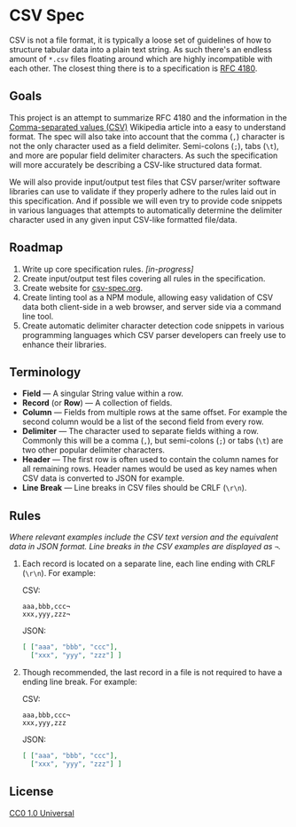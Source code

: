 # CSV Spec

CSV is not a file format, it is typically a loose set of guidelines of how to
structure tabular data into a plain text string. As such there's an endless
amount of `*.csv` files floating around which are highly incompatible with
each other. The closest thing there is to a specification is [RFC 4180][].

[rfc 4180]: http://tools.ietf.org/html/rfc4180


## Goals

This project is an attempt to summarize RFC 4180 and the information in the
[Comma-separated values (CSV)][csv] Wikipedia article into a easy to
understand format. The spec will also take into account that the comma (`,`)
character is not the only character used as a field delimiter. Semi-colons
(`;`), tabs (`\t`), and more are popular field delimiter characters. As such
the specification will more accurately be describing a CSV-like structured
data format.

[csv]: http://en.wikipedia.org/wiki/Comma-separated_values

We will also provide input/output test files that CSV parser/writer software
libraries can use to validate if they properly adhere to the rules laid out in
this specification. And if possible we will even try to provide code snippets
in various languages that attempts to automatically determine the delimiter
character used in any given input CSV-like formatted file/data.


## Roadmap

1. Write up core specification rules. _[in-progress]_
2. Create input/output test files covering all rules in the specification.
3. Create website for [csv-spec.org](http://csv-spec.org/).
4. Create linting tool as a NPM module, allowing easy validation of CSV
   data both client-side in a web browser, and server side via a command line
   tool.
5. Create automatic delimiter character detection code snippets in various
   programming languages which CSV parser developers can freely use to enhance
   their libraries.


## Terminology

- **Field** — A singular String value within a row.
- **Record** (or **Row**) — A collection of fields.
- **Column** — Fields from multiple rows at the same offset. For example the
  second column would be a list of the second field from every row.
- **Delimiter** — The character used to separate fields withing a
  row. Commonly this will be a comma (`,`), but semi-colons (`;`) or tabs
  (`\t`) are two other popular delimiter characters.
- **Header** — The first row is often used to contain the column names for all
  remaining rows. Header names would be used as key names when CSV data is
  converted to JSON for example.
- **Line Break** — Line breaks in CSV files should be CRLF (`\r\n`).


## Rules

_Where relevant examples include the CSV text version and the equivalent data
in JSON format. Line breaks in the CSV examples are displayed as `¬`._

1.  Each record is located on a separate line, each line ending with CRLF
    (`\r\n`). For example:

    CSV:

    ```csv
    aaa,bbb,ccc¬
    xxx,yyy,zzz¬
    ```

    JSON:

    ```json
    [ ["aaa", "bbb", "ccc"],
      ["xxx", "yyy", "zzz"] ]
    ```

2.  Though recommended, the last record in a file is not required to have a
    ending line break. For example:

    CSV:

    ```csv
    aaa,bbb,ccc¬
    xxx,yyy,zzz
    ```
    
    JSON:

    ```json
    [ ["aaa", "bbb", "ccc"],
      ["xxx", "yyy", "zzz"] ]
    ```


## License

[CC0 1.0 Universal](http://creativecommons.org/publicdomain/zero/1.0/)
